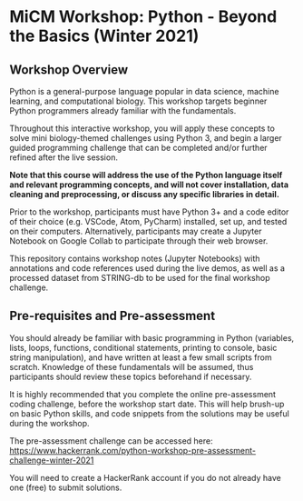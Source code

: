# MiCM Workshop: Python - Beyond the Basics (Winter 2021)

## Workshop Overview
Python is a general-purpose language popular in data science, machine learning, and computational biology. This workshop targets beginner Python programmers already familiar with the fundamentals.

Throughout this interactive workshop, you will apply these concepts to solve mini biology-themed challenges using Python 3, and begin a larger guided programming challenge that can be completed and/or further refined after the live session.

**Note that this course will address the use of the Python language itself and relevant programming concepts, and will not cover installation, data cleaning and preprocessing, or discuss any specific libraries in detail.**

Prior to the workshop, participants must have Python 3+ and a code editor of their choice (e.g. VSCode, Atom, PyCharm) installed, set up, and tested on their computers. Alternatively, participants may create a Jupyter Notebook on Google Collab to participate through their web browser. 

This repository contains workshop notes (Jupyter Notebooks) with annotations and code references used during the live demos, as well as a processed dataset from STRING-db to be used for the final workshop challenge.


## Pre-requisites and Pre-assessment

You should already be familiar with basic programming in Python (variables, lists, loops, functions, conditional statements, printing to console, basic string manipulation), and have written at least a few small scripts from scratch. Knowledge of these fundamentals will be assumed, thus participants should review these topics beforehand if necessary.

It is highly recommended that you complete the online pre-assessment coding challenge, before the workshop start date. This will help brush-up on basic Python skills, and code snippets from the solutions may be useful during the workshop.

The pre-assessment challenge can be accessed here: https://www.hackerrank.com/python-workshop-pre-assessment-challenge-winter-2021

You will need to create a HackerRank account if you do not already have one (free) to submit solutions.
